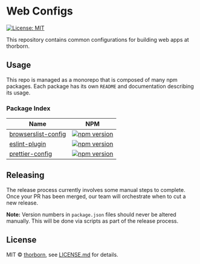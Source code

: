 # Web Configs

[![License: MIT](https://img.shields.io/badge/License-MIT-green.svg)](LICENSE.md)

This repository contains common configurations for building web apps at thorborn.

## Usage

This repo is managed as a monorepo that is composed of many npm packages. Each package has its own `README` and documentation describing its usage.

### Package Index

| Name                                                | NPM                                                                                                                                      |
| --------------------------------------------------- | ---------------------------------------------------------------------------------------------------------------------------------------- |
| [browserslist-config](packages/browserslist-config) | [![npm version](https://badge.fury.io/js/@thorborn%2Fbrowserslist-config.svg)](https://badge.fury.io/js/@thorborn%2Fbrowserslist-config) |
| [eslint-plugin](packages/eslint-plugin)             | [![npm version](https://badge.fury.io/js/@thorborn%2Feslint-plugin.svg)](https://badge.fury.io/js/@thorborn%2Feslint-plugin)             |
| [prettier-config](packages/prettier-config)         | [![npm version](https://badge.fury.io/js/@thorborn%2Fprettier-config.svg)](https://badge.fury.io/js/@thorborn%2Fprettier-config)         |

## Releasing

The release process currently involves some manual steps to complete. Once your PR has been merged, our team will orchestrate when to cut a new release.

**Note:** Version numbers in `package.json` files should never be altered manually. This will be done via scripts as part of the release process.

## License

MIT &copy; [thorborn](https://thorborn.com), see [LICENSE.md](LICENSE.md) for details.
